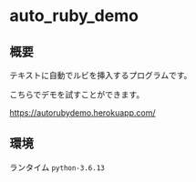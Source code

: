 # auto_ruby_demo

## 概要

テキストに自動でルビを挿入するプログラムです。

こちらでデモを試すことができます。

https://autorubydemo.herokuapp.com/

## 環境

ランタイム `python-3.6.13`